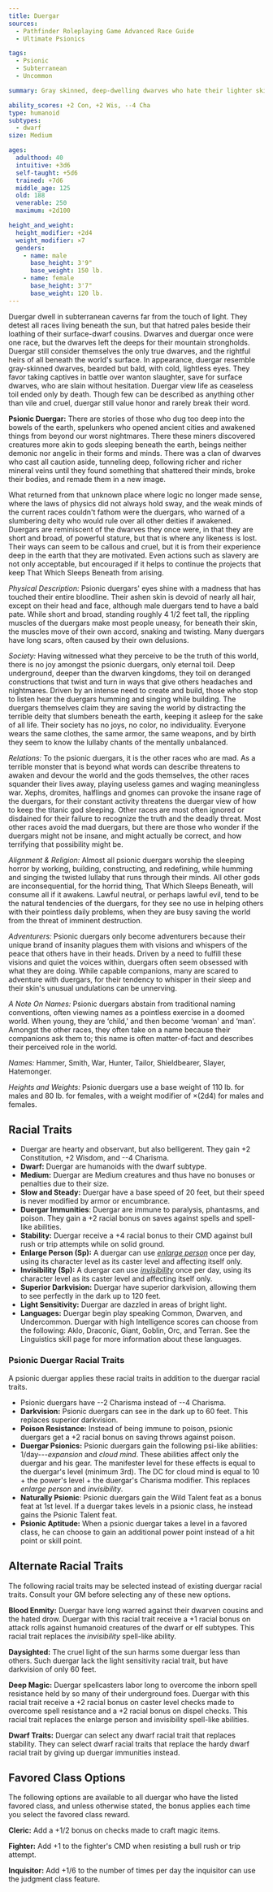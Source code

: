 ```yaml
---
title: Duergar
sources:
  - Pathfinder Roleplaying Game Advanced Race Guide
  - Ultimate Psionics

tags:
  - Psionic
  - Subterranean
  - Uncommon

summary: Gray skinned, deep-dwelling dwarves who hate their lighter skinned cousins, duergar view life as constant toil ending only in death. Though these dwarves are typically evil, honor and keeping one's word means everything to them, and a rare few make loyal adventuring companions.

ability_scores: +2 Con, +2 Wis, --4 Cha
type: humanoid
subtypes:
  - dwarf
size: Medium

ages:
  adulthood: 40
  intuitive: +3d6
  self-taught: +5d6
  trained: +7d6
  middle_age: 125
  old: 188
  venerable: 250
  maximum: +2d100

height_and_weight:
  height_modifier: +2d4
  weight_modifier: ×7
  genders:
    - name: male
      base_height: 3'9"
      base_weight: 150 lb.
    - name: female
      base_height: 3'7"
      base_weight: 120 lb.
---
```


Duergar dwell in subterranean caverns far from the touch of light. They detest all races living beneath the sun, but that hatred pales beside their loathing of their surface-dwarf cousins. Dwarves and duergar once were one race, but the dwarves left the deeps for their mountain strongholds. Duergar still consider themselves the only true dwarves, and the rightful heirs of all beneath the world's surface. In appearance, duergar resemble gray-skinned dwarves, bearded but bald, with cold, lightless eyes. They favor taking captives in battle over wanton slaughter, save for surface dwarves, who are slain without hesitation. Duergar view life as ceaseless toil ended only by death. Though few can be described as anything other than vile and cruel, duergar still value honor and rarely break their word.

**Psionic Duergar:** There are stories of those who dug too deep into the bowels of the earth, spelunkers who opened ancient cities and awakened things from beyond our worst nightmares. There these miners discovered creatures more akin to gods sleeping beneath the earth, beings neither demonic nor angelic in their forms and minds. There was a clan of dwarves who cast all caution aside, tunneling deep, following richer and richer mineral veins until they found something that shattered their minds, broke their bodies, and remade them in a new image.

What returned from that unknown place where logic no longer made sense, where the laws of physics did not always hold sway, and the weak minds of the current races couldn't fathom were the duergars, who warned of a slumbering deity who would rule over all other deities if awakened. Duergars are reminiscent of the dwarves they once were, in that they are short and broad, of powerful stature, but that is where any likeness is lost. Their ways can seem to be callous and cruel, but it is from their experience deep in the earth that they are motivated. Even actions such as slavery are not only acceptable, but encouraged if it helps to continue the projects that keep That Which Sleeps Beneath from arising.

*Physical Description:* Psionic duergars' eyes shine with a madness that has touched their entire bloodline. Their ashen skin is devoid of nearly all hair, except on their head and face, although male duergars tend to have a bald pate. While short and broad, standing roughly 4 1/2 feet tall, the rippling muscles of the duergars make most people uneasy, for beneath their skin, the muscles move of their own accord, snaking and twisting. Many duergars have long scars, often caused by their own delusions.

*Society:* Having witnessed what they perceive to be the truth of this world, there is no joy amongst the psionic duergars, only eternal toil. Deep underground, deeper than the dwarven kingdoms, they toil on deranged constructions that twist and turn in ways that give others headaches and nightmares. Driven by an intense need to create and build, those who stop to listen hear the duergars humming and singing while building. The duergars themselves claim they are saving the world by distracting the terrible deity that slumbers beneath the earth, keeping it asleep for the sake of all life. Their society has no joys, no color, no individuality. Everyone wears the same clothes, the same armor, the same weapons, and by birth they seem to know the lullaby chants of the mentally unbalanced.

*Relations:* To the psionic duergars, it is the other races who are mad. As a terrible monster that is beyond what words can describe threatens to awaken and devour the world and the gods themselves, the other races squander their lives away, playing useless games and waging meaningless war. Xephs, dromites, halflings and gnomes can provoke the insane rage of the duergars, for their constant activity threatens the duergar view of how to keep the titanic god sleeping. Other races are most often ignored or disdained for their failure to recognize the truth and the deadly threat. Most other races avoid the mad duergars, but there are those who wonder if the duergars might not be insane, and might actually be correct, and how terrifying that possibility might be.

*Alignment & Religion:* Almost all psionic duergars worship the sleeping horror by working, building, constructing, and redefining, while humming and singing the twisted lullaby that runs through their minds. All other gods are inconsequential, for the horrid thing, That Which Sleeps Beneath, will consume all if it awakens. Lawful neutral, or perhaps lawful evil, tend to be the natural tendencies of the duergars, for they see no use in helping others with their pointless daily problems, when they are busy saving the world from the threat of imminent destruction.

*Adventurers:* Psionic duergars only become adventurers because their unique brand of insanity plagues them with visions and whispers of the peace that others have in their heads. Driven by a need to fulfill these visions and quiet the voices within, duergars often seem obsessed with what they are doing. While capable companions, many are scared to adventure with duergars, for their tendency to whisper in their sleep and their skin's unusual undulations can be unnerving.

*A Note On Names:* Psionic duergars abstain from traditional naming conventions, often viewing names as a pointless exercise in a doomed world. When young, they are ‘child,' and then become ‘woman' and ‘man'. Amongst the other races, they often take on a name because their companions ask them to; this name is often matter-of-fact and describes their perceived role in the world.

*Names:* Hammer, Smith, War, Hunter, Tailor, Shieldbearer, Slayer, Hatemonger.

*Heights and Weights:* Psionic duergars use a base weight of 110 lb. for males and 80 lb. for females, with a weight modifier of ×(2d4) for males and females.

## Racial Traits

- Duergar are hearty and observant, but also belligerent. They gain +2 Constitution, +2 Wisdom, and --4 Charisma.
- **Dwarf:** Duergar are humanoids with the dwarf subtype.
- **Medium:** Duergar are Medium creatures and thus have no bonuses or penalties due to their size.
- **Slow and Steady:** Duergar have a base speed of 20 feet, but their speed is never modified by armor or encumbrance.
- **Duergar Immunities**: Duergar are immune to paralysis, phantasms, and poison. They gain a +2 racial bonus on saves against spells and spell-like abilities.
- **Stability:** Duergar receive a +4 racial bonus to their CMD against bull rush or trip attempts while on solid ground.
- **Enlarge Person (Sp):** A duergar can use [*enlarge person*](/spells/enlarge-person/) once per day, using its character level as its caster level and affecting itself only.
- **Invisibility (Sp):** A duergar can use [*invisibility*](/spells/invisibility/) once per day, using its character level as its caster level and affecting itself only.
- **Superior Darkvision:** Duergar have superior darkvision, allowing them to see perfectly in the dark up to 120 feet.
- **Light Sensitivity:** Duergar are dazzled in areas of bright light.
- **Languages:** Duergar begin play speaking Common, Dwarven, and Undercommon. Duergar with high Intelligence scores can choose from the following: Aklo, Draconic, Giant, Goblin, Orc, and Terran. See the Linguistics skill page for more information about these languages.

### Psionic Duergar Racial Traits

A psionic duergar applies these racial traits in addition to the duergar racial traits.

- Psionic duergars have --2 Charisma instead of --4 Charisma.
- **Darkvision:** Psionic duergars can see in the dark up to 60 feet. This replaces superior darkvision.
- **Poison Resistance:** Instead of being immune to poison, psionic duergars get a +2 racial bonus on saving throws against poison.
- **Duergar Psionics:** Psionic duergars gain the following psi-like abilities: 1/day---*expansion* and *cloud mind*. These abilities affect only the duergar and his gear. The manifester level for these effects is equal to the duergar's level (minimum 3rd). The DC for cloud mind is equal to 10 + the power's level + the duergar's Charisma modifier. This replaces *enlarge person* and *invisibility*.
- **Naturally Psionic**: Psionic duergars gain the Wild Talent feat as a bonus feat at 1st level. If a duergar takes levels in a psionic class, he instead gains the Psionic Talent feat.
- **Psionic Aptitude:** When a psionic duergar takes a level in a favored class, he can choose to gain an additional power point instead of a hit point or skill point.

## Alternate Racial Traits

The following racial traits may be selected instead of existing duergar racial traits. Consult your GM before selecting any of these new options.

**Blood Enmity:** Duergar have long warred against their dwarven cousins and the hated drow. Duergar with this racial trait receive a +1 racial bonus on attack rolls against humanoid creatures of the dwarf or elf subtypes. This racial trait replaces the *invisibility* spell-like ability.

**Daysighted:** The cruel light of the sun harms some duergar less than others. Such duergar lack the light sensitivity racial trait, but have darkvision of only 60 feet.

**Deep Magic:** Duergar spellcasters labor long to overcome the inborn spell resistance held by so many of their underground foes. Duergar with this racial trait receive a +2 racial bonus on caster level checks made to overcome spell resistance and a +2 racial bonus on dispel checks. This racial trait replaces the enlarge person and invisibility spell-like abilities.

**Dwarf Traits:** Duergar can select any dwarf racial trait that replaces stability. They can select dwarf racial traits that replace the hardy dwarf racial trait by giving up duergar immunities instead.

## Favored Class Options

The following options are available to all duergar who have the listed favored class, and unless otherwise stated, the bonus applies each time you select the favored class reward.

**Cleric:** Add a +1/2 bonus on checks made to craft magic items.

**Fighter:** Add +1 to the fighter's CMD when resisting a bull rush or trip attempt.

**Inquisitor:** Add +1/6 to the number of times per day the inquisitor can use the judgment class feature.
